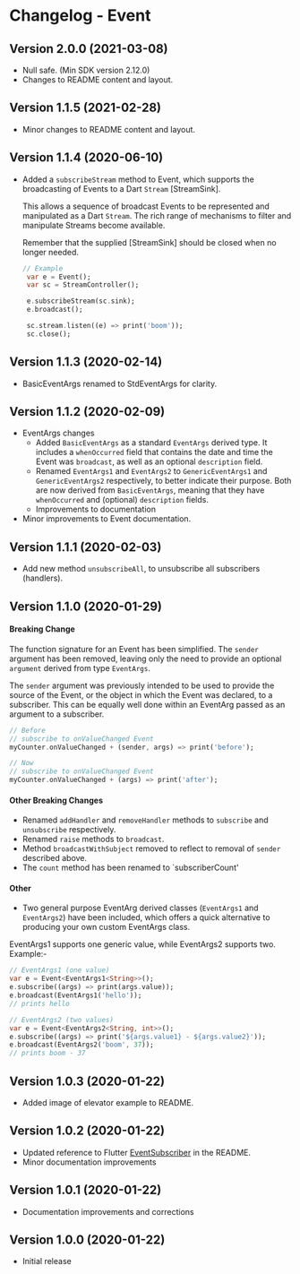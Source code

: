 # Changelog - Event

## Version 2.0.0  (2021-03-08)

- Null safe. (Min SDK version 2.12.0)
- Changes to README content and layout.

## Version 1.1.5  (2021-02-28)

* Minor changes to README content and layout.

## Version 1.1.4  (2020-06-10)

- Added a `subscribeStream` method to Event, which supports the broadcasting of Events to a Dart `Stream` [StreamSink].
  
  This allows a sequence of broadcast Events to be represented and manipulated as a Dart `Stream`. The rich range of mechanisms to filter and manipulate Streams become available.
  
  Remember that the supplied [StreamSink] should be closed when no longer needed.
  
  ```dart
  // Example
   var e = Event();
   var sc = StreamController();
  
   e.subscribeStream(sc.sink);
   e.broadcast();
  
   sc.stream.listen((e) => print('boom'));
   sc.close();
  ```
  
## Version 1.1.3  (2020-02-14)

- BasicEventArgs renamed to StdEventArgs for clarity.

## Version 1.1.2  (2020-02-09)

- EventArgs changes
  - Added `BasicEventArgs` as a standard `EventArgs` derived type.  It includes a `whenOccurred` field that contains the date and time the Event was `broadcast`, as well as an optional `description` field.
  - Renamed `EventArgs1` and `EventArgs2` to `GenericEventArgs1` and `GenericEventArgs2` respectively, to better indicate their purpose. Both are now derived from `BasicEventArgs`, meaning that they have `whenOccurred` and (optional) `description` fields.
  - Improvements to documentation
- Minor improvements to Event documentation.

## Version 1.1.1  (2020-02-03)

- Add new method `unsubscribeAll`, to unsubscribe all subscribers (handlers).

## Version 1.1.0  (2020-01-29)

#### Breaking Change

The function signature for an Event has been simplified. The `sender` argument has been removed, leaving only the need to provide an optional `argument` derived from type `EventArgs`.

The `sender` argument was previously intended to be used to provide the source of the Event, or the object in which the Event was declared, to a subscriber. This can be equally well done within an EventArg passed as an argument to a subscriber.

```dart
// Before
// subscribe to onValueChanged Event
myCounter.onValueChanged + (sender, args) => print('before');

// Now
// subscribe to onValueChanged Event
myCounter.onValueChanged + (args) => print('after');
```

#### Other Breaking Changes

- Renamed `addHandler` and `removeHandler` methods to `subscribe` and `unsubscribe` respectively.
- Renamed `raise` methods to `broadcast`.
- Method `broadcastWithSubject` removed to reflect to removal of `sender` described above.
- The `count` method has been renamed to `subscriberCount'

#### Other

- Two general purpose EventArg derived classes (`EventArgs1` and `EventArgs2`) have been included, which offers a quick alternative to producing your own custom EventArgs class.

EventArgs1 supports one generic value, while EventArgs2 supports two. Example:-

```dart
// EventArgs1 (one value)
var e = Event<EventArgs1<String>>();
e.subscribe((args) => print(args.value));
e.broadcast(EventArgs1('hello'));
// prints hello

// EventArgs2 (two values)
var e = Event<EventArgs2<String, int>>();
e.subscribe((args) => print('${args.value1} - ${args.value2}'));
e.broadcast(EventArgs2('boom', 37));
// prints boom - 37
```

## Version 1.0.3  (2020-01-22)

- Added image of elevator example to README.

## Version 1.0.2  (2020-01-22)

- Updated reference to Flutter [EventSubscriber] in the README.
- Minor documentation improvements

## Version 1.0.1  (2020-01-22)

- Documentation improvements and corrections

## Version 1.0.0  (2020-01-22)

- Initial release 

[eventsubscriber]: https://pub.dev/packages/eventsubscriber